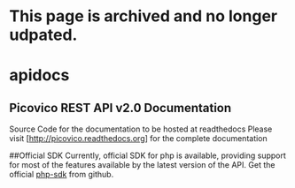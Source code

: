 # This page is archived and no longer udpated. 


apidocs
=======

Picovico REST API v2.0 Documentation
------------------------------------

Source Code for the documentation to be hosted at readthedocs
Please visit [http://picovico.readthedocs.org] for the complete documentation

##Official SDK
Currently, official SDK for php is available, providing support for most of the features available by the latest version of the API.
Get the official [php-sdk](http://github.com/picovico/php-sdk) from github.

